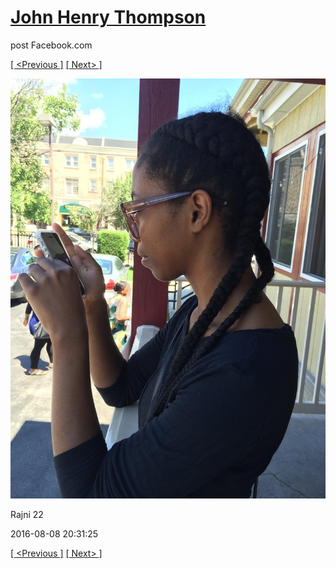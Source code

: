 # [John Henry Thompson](../README.md)
post Facebook.com

[[ <Previous ]](2016-08-08-12.md) [[ Next> ]](2016-08-01-1.md)

[![](../media/2016-08-08/Rajni-23.jpg)](../README.md)

Rajni 22

2016-08-08 20:31:25

[[ <Previous ]](2016-08-08-12.md) [[ Next> ]](2016-08-01-1.md)